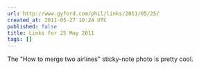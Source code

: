 ```yaml
---
url: http://www.gyford.com/phil/links/2011/05/25/
created_at: 2011-05-27 10:24 UTC
published: false
title: Links for 25 May 2011
tags: []
---
```


The "How to merge two airlines" sticky-note photo is pretty cool.
